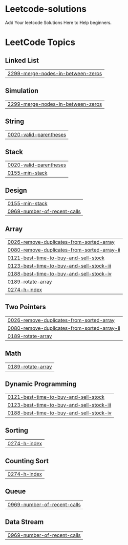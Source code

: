 # Leetcode-solutions
Add Your leetcode Solutions Here to Help beginners.

<!---LeetCode Topics Start-->
# LeetCode Topics
## Linked List
|  |
| ------- |
| [2299-merge-nodes-in-between-zeros](https://github.com/VenusYadav/Leetcode-solutions/tree/master/2299-merge-nodes-in-between-zeros) |
## Simulation
|  |
| ------- |
| [2299-merge-nodes-in-between-zeros](https://github.com/VenusYadav/Leetcode-solutions/tree/master/2299-merge-nodes-in-between-zeros) |
## String
|  |
| ------- |
| [0020-valid-parentheses](https://github.com/VenusYadav/Leetcode-solutions/tree/master/0020-valid-parentheses) |
## Stack
|  |
| ------- |
| [0020-valid-parentheses](https://github.com/VenusYadav/Leetcode-solutions/tree/master/0020-valid-parentheses) |
| [0155-min-stack](https://github.com/VenusYadav/Leetcode-solutions/tree/master/0155-min-stack) |
## Design
|  |
| ------- |
| [0155-min-stack](https://github.com/VenusYadav/Leetcode-solutions/tree/master/0155-min-stack) |
| [0969-number-of-recent-calls](https://github.com/VenusYadav/Leetcode-solutions/tree/master/0969-number-of-recent-calls) |
## Array
|  |
| ------- |
| [0026-remove-duplicates-from-sorted-array](https://github.com/VenusYadav/Leetcode-solutions/tree/master/0026-remove-duplicates-from-sorted-array) |
| [0080-remove-duplicates-from-sorted-array-ii](https://github.com/VenusYadav/Leetcode-solutions/tree/master/0080-remove-duplicates-from-sorted-array-ii) |
| [0121-best-time-to-buy-and-sell-stock](https://github.com/VenusYadav/Leetcode-solutions/tree/master/0121-best-time-to-buy-and-sell-stock) |
| [0123-best-time-to-buy-and-sell-stock-iii](https://github.com/VenusYadav/Leetcode-solutions/tree/master/0123-best-time-to-buy-and-sell-stock-iii) |
| [0188-best-time-to-buy-and-sell-stock-iv](https://github.com/VenusYadav/Leetcode-solutions/tree/master/0188-best-time-to-buy-and-sell-stock-iv) |
| [0189-rotate-array](https://github.com/VenusYadav/Leetcode-solutions/tree/master/0189-rotate-array) |
| [0274-h-index](https://github.com/VenusYadav/Leetcode-solutions/tree/master/0274-h-index) |
## Two Pointers
|  |
| ------- |
| [0026-remove-duplicates-from-sorted-array](https://github.com/VenusYadav/Leetcode-solutions/tree/master/0026-remove-duplicates-from-sorted-array) |
| [0080-remove-duplicates-from-sorted-array-ii](https://github.com/VenusYadav/Leetcode-solutions/tree/master/0080-remove-duplicates-from-sorted-array-ii) |
| [0189-rotate-array](https://github.com/VenusYadav/Leetcode-solutions/tree/master/0189-rotate-array) |
## Math
|  |
| ------- |
| [0189-rotate-array](https://github.com/VenusYadav/Leetcode-solutions/tree/master/0189-rotate-array) |
## Dynamic Programming
|  |
| ------- |
| [0121-best-time-to-buy-and-sell-stock](https://github.com/VenusYadav/Leetcode-solutions/tree/master/0121-best-time-to-buy-and-sell-stock) |
| [0123-best-time-to-buy-and-sell-stock-iii](https://github.com/VenusYadav/Leetcode-solutions/tree/master/0123-best-time-to-buy-and-sell-stock-iii) |
| [0188-best-time-to-buy-and-sell-stock-iv](https://github.com/VenusYadav/Leetcode-solutions/tree/master/0188-best-time-to-buy-and-sell-stock-iv) |
## Sorting
|  |
| ------- |
| [0274-h-index](https://github.com/VenusYadav/Leetcode-solutions/tree/master/0274-h-index) |
## Counting Sort
|  |
| ------- |
| [0274-h-index](https://github.com/VenusYadav/Leetcode-solutions/tree/master/0274-h-index) |
## Queue
|  |
| ------- |
| [0969-number-of-recent-calls](https://github.com/VenusYadav/Leetcode-solutions/tree/master/0969-number-of-recent-calls) |
## Data Stream
|  |
| ------- |
| [0969-number-of-recent-calls](https://github.com/VenusYadav/Leetcode-solutions/tree/master/0969-number-of-recent-calls) |
<!---LeetCode Topics End-->